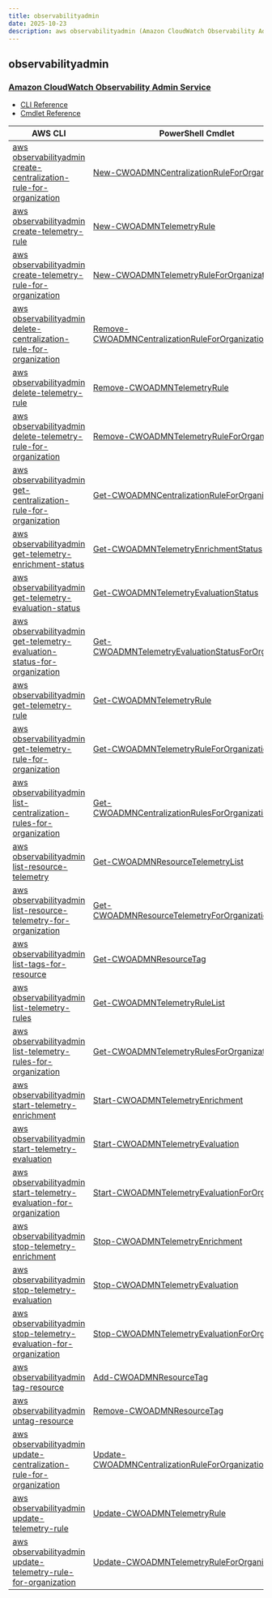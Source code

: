 ```yaml
---
title: observabilityadmin
date: 2025-10-23
description: aws observabilityadmin (Amazon CloudWatch Observability Admin Service) command/cmdlet list.
---
```


## observabilityadmin

### [Amazon CloudWatch Observability Admin Service](https://aws.amazon.com/cloudwatch/)

* [CLI Reference](https://awscli.amazonaws.com/v2/documentation/api/latest/reference/observabilityadmin/index.html)
* [Cmdlet Reference](https://docs.aws.amazon.com/powershell/latest/reference/items/ObservabilityAdmin_cmdlets.html)

|AWS CLI|PowerShell Cmdlet|
|----|----|
|[aws observabilityadmin create-centralization-rule-for-organization](https://awscli.amazonaws.com/v2/documentation/api/latest/reference/observabilityadmin/create-centralization-rule-for-organization.html)|[New-CWOADMNCentralizationRuleForOrganization](https://docs.aws.amazon.com/powershell/latest/reference/items/New-CWOADMNCentralizationRuleForOrganization.html)|
|[aws observabilityadmin create-telemetry-rule](https://awscli.amazonaws.com/v2/documentation/api/latest/reference/observabilityadmin/create-telemetry-rule.html)|[New-CWOADMNTelemetryRule](https://docs.aws.amazon.com/powershell/latest/reference/items/New-CWOADMNTelemetryRule.html)|
|[aws observabilityadmin create-telemetry-rule-for-organization](https://awscli.amazonaws.com/v2/documentation/api/latest/reference/observabilityadmin/create-telemetry-rule-for-organization.html)|[New-CWOADMNTelemetryRuleForOrganization](https://docs.aws.amazon.com/powershell/latest/reference/items/New-CWOADMNTelemetryRuleForOrganization.html)|
|[aws observabilityadmin delete-centralization-rule-for-organization](https://awscli.amazonaws.com/v2/documentation/api/latest/reference/observabilityadmin/delete-centralization-rule-for-organization.html)|[Remove-CWOADMNCentralizationRuleForOrganization](https://docs.aws.amazon.com/powershell/latest/reference/items/Remove-CWOADMNCentralizationRuleForOrganization.html)|
|[aws observabilityadmin delete-telemetry-rule](https://awscli.amazonaws.com/v2/documentation/api/latest/reference/observabilityadmin/delete-telemetry-rule.html)|[Remove-CWOADMNTelemetryRule](https://docs.aws.amazon.com/powershell/latest/reference/items/Remove-CWOADMNTelemetryRule.html)|
|[aws observabilityadmin delete-telemetry-rule-for-organization](https://awscli.amazonaws.com/v2/documentation/api/latest/reference/observabilityadmin/delete-telemetry-rule-for-organization.html)|[Remove-CWOADMNTelemetryRuleForOrganization](https://docs.aws.amazon.com/powershell/latest/reference/items/Remove-CWOADMNTelemetryRuleForOrganization.html)|
|[aws observabilityadmin get-centralization-rule-for-organization](https://awscli.amazonaws.com/v2/documentation/api/latest/reference/observabilityadmin/get-centralization-rule-for-organization.html)|[Get-CWOADMNCentralizationRuleForOrganization](https://docs.aws.amazon.com/powershell/latest/reference/items/Get-CWOADMNCentralizationRuleForOrganization.html)|
|[aws observabilityadmin get-telemetry-enrichment-status](https://awscli.amazonaws.com/v2/documentation/api/latest/reference/observabilityadmin/get-telemetry-enrichment-status.html)|[Get-CWOADMNTelemetryEnrichmentStatus](https://docs.aws.amazon.com/powershell/latest/reference/items/Get-CWOADMNTelemetryEnrichmentStatus.html)|
|[aws observabilityadmin get-telemetry-evaluation-status](https://awscli.amazonaws.com/v2/documentation/api/latest/reference/observabilityadmin/get-telemetry-evaluation-status.html)|[Get-CWOADMNTelemetryEvaluationStatus](https://docs.aws.amazon.com/powershell/latest/reference/items/Get-CWOADMNTelemetryEvaluationStatus.html)|
|[aws observabilityadmin get-telemetry-evaluation-status-for-organization](https://awscli.amazonaws.com/v2/documentation/api/latest/reference/observabilityadmin/get-telemetry-evaluation-status-for-organization.html)|[Get-CWOADMNTelemetryEvaluationStatusForOrganization](https://docs.aws.amazon.com/powershell/latest/reference/items/Get-CWOADMNTelemetryEvaluationStatusForOrganization.html)|
|[aws observabilityadmin get-telemetry-rule](https://awscli.amazonaws.com/v2/documentation/api/latest/reference/observabilityadmin/get-telemetry-rule.html)|[Get-CWOADMNTelemetryRule](https://docs.aws.amazon.com/powershell/latest/reference/items/Get-CWOADMNTelemetryRule.html)|
|[aws observabilityadmin get-telemetry-rule-for-organization](https://awscli.amazonaws.com/v2/documentation/api/latest/reference/observabilityadmin/get-telemetry-rule-for-organization.html)|[Get-CWOADMNTelemetryRuleForOrganization](https://docs.aws.amazon.com/powershell/latest/reference/items/Get-CWOADMNTelemetryRuleForOrganization.html)|
|[aws observabilityadmin list-centralization-rules-for-organization](https://awscli.amazonaws.com/v2/documentation/api/latest/reference/observabilityadmin/list-centralization-rules-for-organization.html)|[Get-CWOADMNCentralizationRulesForOrganizationList](https://docs.aws.amazon.com/powershell/latest/reference/items/Get-CWOADMNCentralizationRulesForOrganizationList.html)|
|[aws observabilityadmin list-resource-telemetry](https://awscli.amazonaws.com/v2/documentation/api/latest/reference/observabilityadmin/list-resource-telemetry.html)|[Get-CWOADMNResourceTelemetryList](https://docs.aws.amazon.com/powershell/latest/reference/items/Get-CWOADMNResourceTelemetryList.html)|
|[aws observabilityadmin list-resource-telemetry-for-organization](https://awscli.amazonaws.com/v2/documentation/api/latest/reference/observabilityadmin/list-resource-telemetry-for-organization.html)|[Get-CWOADMNResourceTelemetryForOrganizationList](https://docs.aws.amazon.com/powershell/latest/reference/items/Get-CWOADMNResourceTelemetryForOrganizationList.html)|
|[aws observabilityadmin list-tags-for-resource](https://awscli.amazonaws.com/v2/documentation/api/latest/reference/observabilityadmin/list-tags-for-resource.html)|[Get-CWOADMNResourceTag](https://docs.aws.amazon.com/powershell/latest/reference/items/Get-CWOADMNResourceTag.html)|
|[aws observabilityadmin list-telemetry-rules](https://awscli.amazonaws.com/v2/documentation/api/latest/reference/observabilityadmin/list-telemetry-rules.html)|[Get-CWOADMNTelemetryRuleList](https://docs.aws.amazon.com/powershell/latest/reference/items/Get-CWOADMNTelemetryRuleList.html)|
|[aws observabilityadmin list-telemetry-rules-for-organization](https://awscli.amazonaws.com/v2/documentation/api/latest/reference/observabilityadmin/list-telemetry-rules-for-organization.html)|[Get-CWOADMNTelemetryRulesForOrganizationList](https://docs.aws.amazon.com/powershell/latest/reference/items/Get-CWOADMNTelemetryRulesForOrganizationList.html)|
|[aws observabilityadmin start-telemetry-enrichment](https://awscli.amazonaws.com/v2/documentation/api/latest/reference/observabilityadmin/start-telemetry-enrichment.html)|[Start-CWOADMNTelemetryEnrichment](https://docs.aws.amazon.com/powershell/latest/reference/items/Start-CWOADMNTelemetryEnrichment.html)|
|[aws observabilityadmin start-telemetry-evaluation](https://awscli.amazonaws.com/v2/documentation/api/latest/reference/observabilityadmin/start-telemetry-evaluation.html)|[Start-CWOADMNTelemetryEvaluation](https://docs.aws.amazon.com/powershell/latest/reference/items/Start-CWOADMNTelemetryEvaluation.html)|
|[aws observabilityadmin start-telemetry-evaluation-for-organization](https://awscli.amazonaws.com/v2/documentation/api/latest/reference/observabilityadmin/start-telemetry-evaluation-for-organization.html)|[Start-CWOADMNTelemetryEvaluationForOrganization](https://docs.aws.amazon.com/powershell/latest/reference/items/Start-CWOADMNTelemetryEvaluationForOrganization.html)|
|[aws observabilityadmin stop-telemetry-enrichment](https://awscli.amazonaws.com/v2/documentation/api/latest/reference/observabilityadmin/stop-telemetry-enrichment.html)|[Stop-CWOADMNTelemetryEnrichment](https://docs.aws.amazon.com/powershell/latest/reference/items/Stop-CWOADMNTelemetryEnrichment.html)|
|[aws observabilityadmin stop-telemetry-evaluation](https://awscli.amazonaws.com/v2/documentation/api/latest/reference/observabilityadmin/stop-telemetry-evaluation.html)|[Stop-CWOADMNTelemetryEvaluation](https://docs.aws.amazon.com/powershell/latest/reference/items/Stop-CWOADMNTelemetryEvaluation.html)|
|[aws observabilityadmin stop-telemetry-evaluation-for-organization](https://awscli.amazonaws.com/v2/documentation/api/latest/reference/observabilityadmin/stop-telemetry-evaluation-for-organization.html)|[Stop-CWOADMNTelemetryEvaluationForOrganization](https://docs.aws.amazon.com/powershell/latest/reference/items/Stop-CWOADMNTelemetryEvaluationForOrganization.html)|
|[aws observabilityadmin tag-resource](https://awscli.amazonaws.com/v2/documentation/api/latest/reference/observabilityadmin/tag-resource.html)|[Add-CWOADMNResourceTag](https://docs.aws.amazon.com/powershell/latest/reference/items/Add-CWOADMNResourceTag.html)|
|[aws observabilityadmin untag-resource](https://awscli.amazonaws.com/v2/documentation/api/latest/reference/observabilityadmin/untag-resource.html)|[Remove-CWOADMNResourceTag](https://docs.aws.amazon.com/powershell/latest/reference/items/Remove-CWOADMNResourceTag.html)|
|[aws observabilityadmin update-centralization-rule-for-organization](https://awscli.amazonaws.com/v2/documentation/api/latest/reference/observabilityadmin/update-centralization-rule-for-organization.html)|[Update-CWOADMNCentralizationRuleForOrganization](https://docs.aws.amazon.com/powershell/latest/reference/items/Update-CWOADMNCentralizationRuleForOrganization.html)|
|[aws observabilityadmin update-telemetry-rule](https://awscli.amazonaws.com/v2/documentation/api/latest/reference/observabilityadmin/update-telemetry-rule.html)|[Update-CWOADMNTelemetryRule](https://docs.aws.amazon.com/powershell/latest/reference/items/Update-CWOADMNTelemetryRule.html)|
|[aws observabilityadmin update-telemetry-rule-for-organization](https://awscli.amazonaws.com/v2/documentation/api/latest/reference/observabilityadmin/update-telemetry-rule-for-organization.html)|[Update-CWOADMNTelemetryRuleForOrganization](https://docs.aws.amazon.com/powershell/latest/reference/items/Update-CWOADMNTelemetryRuleForOrganization.html)|

